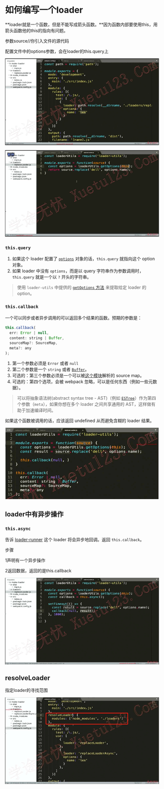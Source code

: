 # 如何编写一个loader

**loader就是一个函数，但是不能写成箭头函数。**因为函数内部要使用this，用箭头函数他的this的指向有问题。

参数source//你引入文件的源代码

配置文件中的options参数，会在loader的this.query上

![image-20211206170109953](media/image-20211206170109953.png) 

![image-20211206170048221](media/image-20211206170048221.png) 

### `this.query` 

1. 如果这个 loader 配置了 [`options`](https://v4.webpack.docschina.org/configuration/module/#useentry) 对象的话，`this.query` 就指向这个 option 对象。
2. 如果 loader 中没有 `options`，而是以 query 字符串作为参数调用时，`this.query` 就是一个以 `?` 开头的字符串。

> 使用 `loader-utils` 中提供的 [`getOptions` 方法](https://github.com/webpack/loader-utils#getoptions) 来提取给定 loader 的 option。

### `this.callback` 

一个可以同步或者异步调用的可以返回多个结果的函数。预期的参数是：

```javascript
this.callback(
  err: Error | null,
  content: string | Buffer,
  sourceMap?: SourceMap,
  meta?: any
);
```

1. 第一个参数必须是 `Error` 或者 `null`
2. 第二个参数是一个 `string` 或者 [`Buffer`](https://nodejs.org/api/buffer.html)。
3. 可选的：第三个参数必须是一个可以被[这个模块](https://github.com/mozilla/source-map)解析的 source map。
4. 可选的：第四个选项，会被 webpack 忽略，可以是任何东西（例如一些元数据）。

> 可以将抽象语法树(abstract syntax tree - AST)（例如 [`ESTree`](https://github.com/estree/estree)）作为第四个参数（`meta`），如果你想在多个 loader 之间共享通用的 AST，这样做有助于加速编译时间。

如果这个函数被调用的话，应该返回 undefined 从而避免含糊的 loader 结果。

![image-20211206170410973](media/image-20211206170410973.png) 

## loader中有异步操作

### `this.async` 

告诉 [loader-runner](https://github.com/webpack/loader-runner) 这个 loader 将会异步地回调。返回 `this.callback`。

步骤

1声明有一个异步操作

2返回数据，返回的是this.callback

![image-20211206171731792](media/image-20211206171731792.png) 

## resolveLoader

指定loader的寻找范围

![image-20211206172454090](media/image-20211206172454090.png) 
